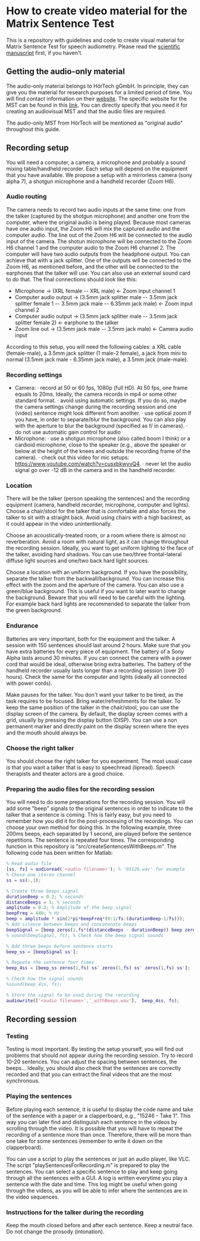 # How to create video material for the Matrix Sentence Test
This is a repository with guidelines and code to create visual material for Matrix Sentence Test for speech audiometry. Please read the [scientific manuscript](https://arxiv.org/abs/1912.04700) first, if you haven't.

## Getting the audio-only material
The audio-only material belongs to HörTech gGmbH. In principle, they can give you the material for research purposes for a limited period of time. You will find contact information on their [website](https://www.hoertech.de/en). The specific website for the MST can be found in this [link](https://www.hoertech.de/en/devices/intma.html). You can directly specify that you need it for creating an audiovisual MST and that the audio files are required.

The audio-only MST from HörTech will be mentioned as "original audio" throughout this guide.

## Recording setup
You will need a computer, a camera, a microphone and probably a sound mixing table/handheld recorder. Each setup will depend on the equipment that you have available. We propose a setup with a mirrorless camera (sony alpha 7), a shotgun microphone and a handheld recorder (Zoom H6).

### Audio routing
The camera needs to record two audio inputs at the same time: one from the talker (captured by the shotgun microphone) and another one from the computer, where the original audio is being played. Because most cameras have one audio input, the Zoom H6 will mix the captured audio and the computer audio. The line out of the Zoom H6 will be connected to the audio input of the camera. The shotun microphone will be connected to the Zoom H6 channel 1 and the computer audio to the Zoom H6 channel 2. The computer will have two audio outputs from the headphone output. You can achieve that with a jack splitter. One of the outputs will be connected to the Zoom H6, as mentioned before, and the other will be connected to the earphones that the talker will use. You can also use an external sound card to do that. The final connections should look like this:
- Microphone -> (XRL female -- XRL male) <- Zoom input channel 1
- Computer audio output -> (3.5mm jack splitter male -- 3.5mm jack splitter female 1 -- 3.5mm jack male -- 6.35mm jack male) <- Zoom input channel 2
- Computer audio output -> (3.5mm jack splitter male -- 3.5mm jack splitter female 2) <- earphone to the talker
- Zoom line out -> (3.5mm jack male -- 3.5mm jack male) <- Camera audio input

According to this setup, you will need the following cables: a XRL cable (female-male), a 3.5mm jack splitter (1 male-2 female), a jack from mini to normal (3.5mm jack male - 6.35mm jack male), a 3.5mm jack (male-male).

### Recording settings
- Camera:
   · record at 50 or 60 fps, 1080p (full HD). At 50 fps, one frame equals to 20ms. Ideally, the camera records in mp4 or some other standard format.
   · avoid using automatic settings. If you do so, maybe the camera settings change during the recording session and one (video) sentence might look different from another.
   · use optical zoom if you have, in order to separate/blur the background. You can also play with the aperture to blur the background (specified as f/<number> in cameras).
   · do not use automatic gain control for audio
- Microphone:
  · use a shotgun microphone (also called boom I think) or a cardioid microphone, close to the speaker (e.g., above the speaker or below at the height of the knees and outside the recording frame of the camera).
  · check out this video for mic setups: https://www.youtube.com/watch?v=cusxbkwyvQ4.
  · never let the audio signal go over -12 dB in the camera and in the handheld recorder.

### Location
There will be the talker (person speaking the sentences) and the recording equipment (camera, handheld recorder, microphone, computer and lights). Choose a chair/stool for the talker that is comfortable and also forces the talker to sit with a straight back. Avoid using chairs with a high backrest, as it could appear in the video unintentionally.

Choose an acoustically-treated room, or a room where there is almost no reverberation. Avoid a room with natural light, as it can change throughout the recording session. Ideally, you want to get uniform lighting to the face of the talker, avoiding hard shadows. You can use two/three frontal-lateral diffuse light sources and one/two back hard light sources.

Choose a location with an uniform background. If you have the possibility, separate the talker from the backwall/background. You can increase this effect with the zoom and the aperture of the camera. You can also use a green/blue background. This is useful if you want to later want to change the background. Beware that you will need to be careful with the lighting. For example back hard lights are recommended to separate the talker from the green background.

### Endurance
Batteries are very important, both for the equipment and the talker. A session with 150 sentences should last around 2 hours. Make sure that you have extra batteries for every piece of equipment. The battery of a Sony Alpha lasts around 30 minutes. If you can connect the camera with a power cord that would be ideal, otherwise bring extra batteries. The battery of the handheld recorder usually lasts longer than a recording session (over 20 hours). Check the same for the computer and lights (ideally all connected with power cords).

Make pauses for the talker. You don't want your talker to be tired, as the task requires to be focused. Bring water/refreshments for the talker. To keep the same position of the talker in the chair/stool, you can use the display screen of the camera. By default, the display screen comes with a grid, usually by pressing the display button (DISP). You can use a non permanent marker and directly paint on the display screen where the eyes and the mouth should always be.

### Choose the right talker
You should choose the right talker for you experiment. The most usual case is that you want a talker that is easy to speechread (lipread). Speech therapists and theater actors are a good choice.

### Preparing the audio files for the recording session
You will need to do some preparations for the recording session. You will add some "beep" signals to the original sentences in order to indicate to the talker that a sentence is coming. This is fairly easy, but you need to remember how you did it for the post-processing of the recordings. You can choose your own method for doing this. In the following example, three 200ms beeps, each separated by 1 second, are played before the sentence repetitions. The sentence is repeated four times. The corresponding function in this repository is "src/createSentencesWithBeeps.m". The following code has been written for Matlab:
```MATLAB
% Read audio file
[ss, fs] = audioread('<audio filename>'); % '05126.wav' for example
% Chose one stereo channel
ss = ss(:,1);

% Create three beeps signal
durationBeep = 0.2; % seconds
distanceBeeps = 1; % seconds
amplitude = 0.2; % Amplitude of the beep signal
beepFreq = 440; % Hz
beep = amplitude * sin(2*pi*beepFreq*(0:1/fs:(durationBeep-1/fs)));
% Add silence between beeps and concatenate beeps
beepSignal = [beep zeros(1,fs*(distanceBeeps - durationBeep)) beep zeros(1,fs*(distanceBeeps - durationBeep)) beep zeros(1,fs*(distanceBeeps - durationBeep))];
% sound(beepSignal, fs); % Check how the beep signal sounds

% Add three beeps before sentence starts
beep_ss = [beepSignal ss'];

% Repeate the sentence four times
beep_4ss = [beep_ss zeros(1,fs) ss' zeros(1,fs) ss' zeros(1,fs) ss'];

% Check how the signal sounds
%sound(beep_4ss, fs);

% Store the signal to be used during the recording
audiowrite(['<audio filename>','_withBeeps.wav'],  beep_4ss, fs);

```

## Recording session

### Testing
Testing is most important. By testing the setup yourself, you will find out problems that should not appear during the recording session. Try to record 10-20 sentences. You can adjust the spacing between sentences, the beeps... Ideally, you should also check that the sentences are correctly recorded and that you can extract the final videos that are the most synchronous.

### Playing the sentences
Before playing each sentence, it is useful to display the code name and take of the sentence with a paper or a clapperboard, e.g., "15246 - Take 1". This way you can later find and distinguish each sentence in the videos by scrolling through the video. It is possible that you will have to repeat the recording of a sentence more than once. Therefore, there will be more than one take for some sentences (remember to write it down on the clapperboard).

You can use a script to play the sentences or just an audio player, like VLC. The script "playSentencesForRecording.m" is prepared to play the sentences. You can select a specific sentence to play and keep going through all the sentences with a GUI. A log is written everytime you play a sentence with the date and time. This log might be useful when going through the videos, as you will be able to infer where the sentences are in the video sequences.

### Instructions for the talker during the recording
Keep the mouth closed before and after each sentence. Keep a neutral face. Do not change the prosody (intonation).
